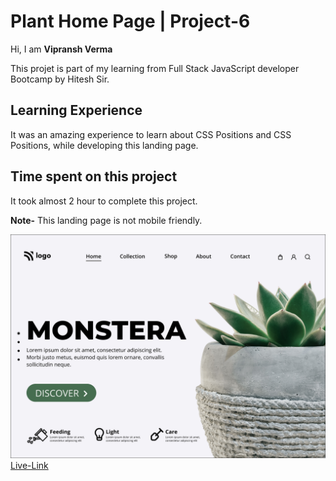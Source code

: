 # Plant Home Page | Project-6
Hi, I am **Vipransh Verma**

This projet is part of my learning from Full Stack JavaScript developer Bootcamp by Hitesh Sir.

## Learning Experience
It was an amazing experience to learn about  CSS Positions and CSS Positions, while developing this landing page.

## Time spent on this project
It took almost 2 hour to complete  this project.

**Note-**  This landing page is not mobile friendly.

![image](photos/Plant%20HomePage.png)
[Live-Link]()